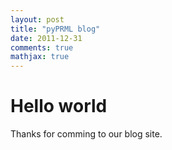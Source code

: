 ```yaml
---
layout: post
title: "pyPRML blog"
date: 2011-12-31
comments: true
mathjax: true
---
```


# Hello world

Thanks for comming to our blog site.